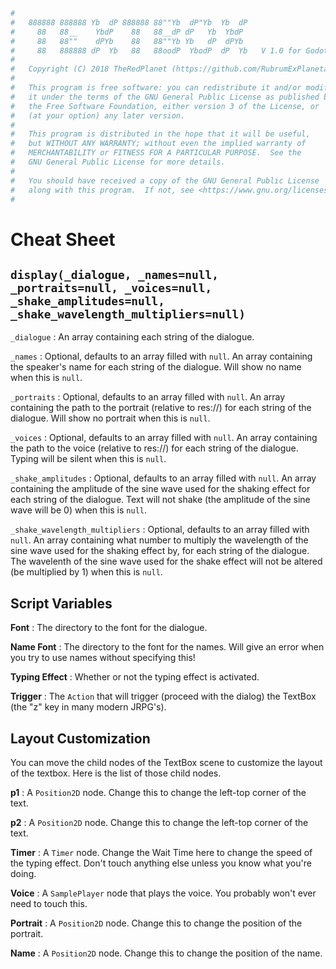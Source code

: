 ```python
#
#   888888 888888 Yb  dP 888888 88""Yb  dP"Yb  Yb  dP
#     88   88__    YbdP    88   88__dP dP   Yb  YbdP
#     88   88""    dPYb    88   88""Yb Yb   dP  dPYb
#     88   888888 dP  Yb   88   88oodP  YbodP  dP  Yb   V 1.0 for Godot 2.1.4
#
#   Copyright (C) 2018 TheRedPlanet (https://github.com/RubrumExPlaneta/)
#
#   This program is free software: you can redistribute it and/or modify
#   it under the terms of the GNU General Public License as published by
#   the Free Software Foundation, either version 3 of the License, or
#   (at your option) any later version.
#
#   This program is distributed in the hope that it will be useful,
#   but WITHOUT ANY WARRANTY; without even the implied warranty of
#   MERCHANTABILITY or FITNESS FOR A PARTICULAR PURPOSE.  See the
#   GNU General Public License for more details.
#
#   You should have received a copy of the GNU General Public License
#   along with this program.  If not, see <https://www.gnu.org/licenses/>.
#
```

# Cheat Sheet

## `display(_dialogue, _names=null, _portraits=null, _voices=null, _shake_amplitudes=null, _shake_wavelength_multipliers=null)`

`_dialogue` : An array containing each string of the dialogue.

`_names` : Optional, defaults to an array filled with `null`. An array containing the speaker's name for each string of the dialogue. Will show no name when this is `null`.

`_portraits` : Optional, defaults to an array filled with `null`. An array containing the path to the portrait (relative to res://) for each string of the dialogue. Will show no portrait when this is `null`.

`_voices` : Optional, defaults to an array filled with `null`. An array containing the path to the voice (relative to res://) for each string of the dialogue. Typing will be silent when this is `null`.

`_shake_amplitudes` : Optional, defaults to an array filled with `null`. An array containing the amplitude of the sine wave used for the shaking effect for each string of the dialogue. Text will not shake (the amplitude of the sine wave will be 0) when this is `null`.

`_shake_wavelength_multipliers` : Optional, defaults to an array filled with `null`. An array containing what number to multiply the wavelength of the sine wave used for the shaking effect by, for each string of the dialogue. The wavelenth of the sine wave used for the shake effect will not be altered (be multiplied by 1) when this is `null`.

## Script Variables

**Font** : The directory to the font for the dialogue.

**Name Font** : The directory to the font for the names. Will give an error when you try to use names without specifying this!

**Typing Effect** : Whether or not the typing effect is activated.

**Trigger** : The `Action` that will trigger (proceed with the dialog) the TextBox (the "z" key in many modern JRPG's).


## Layout Customization

You can move the child nodes of the TextBox scene to customize the layout of the textbox. Here is the list of those child nodes.

**p1** : A `Position2D` node. Change this to change the left-top corner of the text.

**p2** : A `Position2D` node. Change this to change the left-top corner of the text.

**Timer** : A `Timer` node. Change the Wait Time here to change the speed of the typing effect. Don't touch anything else unless you know what you're doing.

**Voice** : A `SamplePlayer` node that plays the voice. You probably won't ever need to touch this.

**Portrait** : A `Position2D` node. Change this to change the position of the portrait.

**Name** : A `Position2D` node. Change this to change the position of the name.
